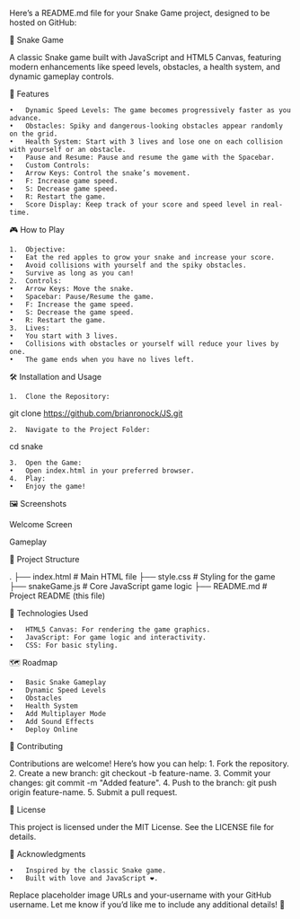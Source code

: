 Here’s a README.md file for your Snake Game project, designed to be hosted on GitHub:

🐍 Snake Game

A classic Snake game built with JavaScript and HTML5 Canvas, featuring modern enhancements like speed levels, obstacles, a health system, and dynamic gameplay controls.

🚀 Features

	•	Dynamic Speed Levels: The game becomes progressively faster as you advance.
	•	Obstacles: Spiky and dangerous-looking obstacles appear randomly on the grid.
	•	Health System: Start with 3 lives and lose one on each collision with yourself or an obstacle.
	•	Pause and Resume: Pause and resume the game with the Spacebar.
	•	Custom Controls:
	•	Arrow Keys: Control the snake’s movement.
	•	F: Increase game speed.
	•	S: Decrease game speed.
	•	R: Restart the game.
	•	Score Display: Keep track of your score and speed level in real-time.

🎮 How to Play

	1.	Objective:
	•	Eat the red apples to grow your snake and increase your score.
	•	Avoid collisions with yourself and the spiky obstacles.
	•	Survive as long as you can!
	2.	Controls:
	•	Arrow Keys: Move the snake.
	•	Spacebar: Pause/Resume the game.
	•	F: Increase the game speed.
	•	S: Decrease the game speed.
	•	R: Restart the game.
	3.	Lives:
	•	You start with 3 lives.
	•	Collisions with obstacles or yourself will reduce your lives by one.
	•	The game ends when you have no lives left.

🛠️ Installation and Usage

	1.	Clone the Repository:

git clone https://github.com/brianronock/JS.git


	2.	Navigate to the Project Folder:

cd snake


	3.	Open the Game:
	•	Open index.html in your preferred browser.
	4.	Play:
	•	Enjoy the game!

🖼️ Screenshots

Welcome Screen

Gameplay

📄 Project Structure

.
├── index.html          # Main HTML file
├── style.css           # Styling for the game
├── snakeGame.js        # Core JavaScript game logic
├── README.md           # Project README (this file)

🧩 Technologies Used

	•	HTML5 Canvas: For rendering the game graphics.
	•	JavaScript: For game logic and interactivity.
	•	CSS: For basic styling.

🗺️ Roadmap

	•	Basic Snake Gameplay
	•	Dynamic Speed Levels
	•	Obstacles
	•	Health System
	•	Add Multiplayer Mode
	•	Add Sound Effects
	•	Deploy Online

🤝 Contributing

Contributions are welcome! Here’s how you can help:
	1.	Fork the repository.
	2.	Create a new branch: git checkout -b feature-name.
	3.	Commit your changes: git commit -m "Added feature".
	4.	Push to the branch: git push origin feature-name.
	5.	Submit a pull request.

📜 License

This project is licensed under the MIT License. See the LICENSE file for details.

🎉 Acknowledgments

	•	Inspired by the classic Snake game.
	•	Built with love and JavaScript ❤️.

Replace placeholder image URLs and your-username with your GitHub username. Let me know if you’d like me to include any additional details! 🚀